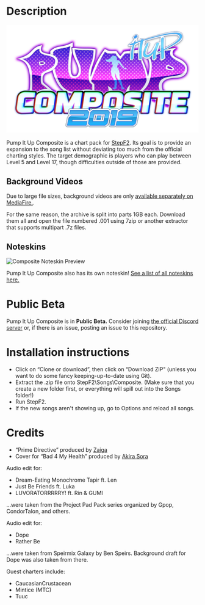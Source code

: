 # Description

![Pump It Up Composite 2019 Logo](https://github.com/JapanYoshi/PIUComposite/raw/master/logo.png)

Pump It Up Composite is a chart pack for [StepF2](stepf2.blogspot.com). Its goal is to provide an expansion to the song list without deviating too much from the official charting styles. The target demographic is players who can play between Level 5 and Level 17, though difficulties outside of those are provided.

## Background Videos

Due to large file sizes, background videos are only [available separately on MediaFire.](http://www.mediafire.com/folder/97il513n5iaxn/Pump_It_Up_Composite).

For the same reason, the archive is split into parts 1GB each. Download them all and open the file numbered .001 using 7zip or another extractor that supports multipart .7z files.

## Noteskins

![Composite Noteskin Preview](https://cdn.discordapp.com/attachments/306593965963214858/416092295129989121/UpLeft_Tap_Note_4x1_doubleres.png)

Pump It Up Composite also has its own noteskin! [See a list of all noteskins here.](http://fizzystack.web.fc2.com/stepmania/noteskins.html)

# Public Beta

Pump It Up Composite is in **Public Beta.** Consider joining [the official Discord server](https://invite.gg/piu) or, if there is an issue, posting an issue to this repository.

# Installation instructions

* Click on “Clone or download”, then click on “Download ZIP" (unless you want to do some fancy keeping-up-to-date using Git).
* Extract the .zip file onto StepF2\Songs\Composite.
(Make sure that you create a new folder first, or everything will spill out into the Songs folder!)
* Run StepF2.
* If the new songs aren't showing up, go to Options and reload all songs.

# Credits

* “Prime Directive” produced by [Zaiga](https://soundcloud.com/zaiga_makina)
* Cover for “Bad 4 My Health” produced by [Akira Sora](https://soundcloud.com/sora-akira-edm)

Audio edit for:

* Dream-Eating Monochrome Tapir ft. Len
* Just Be Friends ft. Luka
* LUVORATORRRRRY! ft. Rin & GUMI

...were taken from the Project Pad Pack series organized by Gpop, CondorTalon, and others.

Audio edit for:

* Dope
* Rather Be

...were taken from Speirmix Galaxy by Ben Speirs. Background draft for Dope was also taken from there.

Guest charters include:

* CaucasianCrustacean
* Mintice (MTC)
* Tuuc